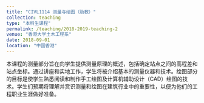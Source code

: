 ```yaml
---
title: "CIVL1114 测量与绘图（助教）"
collection: teaching
type: "本科生课程"
permalink: /teaching/2018-2019-teaching-2
venue: "香港大学土木工程系"
date: 2018-09-01
location: "中国香港"
---
```


本课程的测量部分旨在向学生提供测量原理的概述，包括确定站点之间的高程差和站点坐标。通过讲座和实地工作，学生将被介绍基本的测量仪器和技术。绘图部分的目标是使学生熟悉阅读和制作手工绘图及计算机辅助设计（CAD）绘图的技术。学生们预期将理解并赏识测量和绘图在建筑行业中的重要性，以便为他们的工程职业生涯做好准备。

